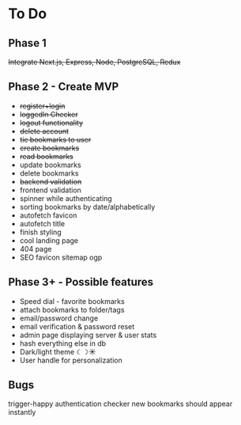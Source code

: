 # To Do

## Phase 1

~~Integrate Next.js, Express, Node, PostgreSQL, Redux~~

## Phase 2 - Create MVP

- ~~register+login~~
- ~~loggedIn Checker~~
- ~~logout functionality~~
- ~~delete account~~
- ~~tie bookmarks to user~~
- ~~create bookmarks~~
- ~~read bookmarks~~
- update bookmarks
- delete bookmarks
- ~~backend validation~~
- frontend validation
- spinner while authenticating
- sorting bookmarks by date/alphabetically
- autofetch favicon
- autofetch title
- finish styling
- cool landing page
- 404 page
- SEO favicon sitemap ogp

## Phase 3+ - Possible features

- Speed dial - favorite bookmarks
- attach bookmarks to folder/tags
- email/password change
- email verification & password reset
- admin page displaying server & user stats
- hash everything else in db
- Dark/light theme ☾☽☀️
- User handle for personalization

## Bugs

trigger-happy authentication checker
new bookmarks should appear instantly
